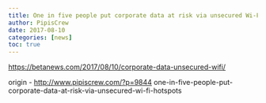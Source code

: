 ```yaml
---
title: One in five people put corporate data at risk via unsecured Wi-Fi hotspots
author: PipisCrew
date: 2017-08-10
categories: [news]
toc: true
---
```


https://betanews.com/2017/08/10/corporate-data-unsecured-wifi/

origin - http://www.pipiscrew.com/?p=9844 one-in-five-people-put-corporate-data-at-risk-via-unsecured-wi-fi-hotspots